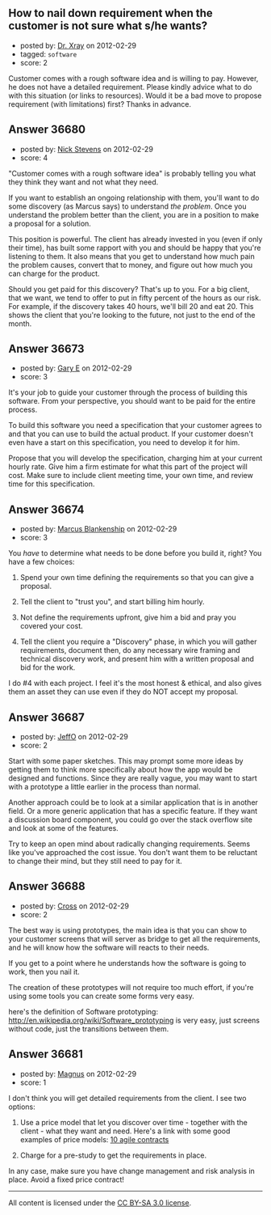## How to nail down requirement when the customer is not sure what s/he wants?

- posted by: [Dr. Xray](https://stackexchange.com/users/-1/16679-dr-xray) on 2012-02-29
- tagged: `software`
- score: 2

Customer comes with a rough software idea and is willing to pay.  However, he does not have a detailed requirement.  Please kindly advice what to do with this situation (or links to resources).  Would it be a bad move to propose requirement (with limitations) first?
Thanks in advance. 


## Answer 36680

- posted by: [Nick Stevens](https://stackexchange.com/users/-1/15902-nick-stevens) on 2012-02-29
- score: 4

"Customer comes with a rough software idea" is probably telling you what they think they want and not what they need.

If you want to establish an ongoing relationship with them, you'll want to do some discovery (as Marcus says) to understand *the problem*. Once you understand the problem better than the client, you are in a position to make a proposal for a solution.

This position is powerful. The client has already invested in you (even if only their time), has built some rapport with you and should be happy that you're listening to them. It also means that you get to understand how much pain the problem causes, convert that to money, and figure out how much you can charge for the product.

Should you get paid for this discovery? That's up to you. For a big client, that we want, we tend to offer to put in fifty percent of the hours as our risk. For example, if the discovery takes 40 hours, we'll bill 20 and eat 20. This shows the client that you're looking to the future, not just to the end of the month.


## Answer 36673

- posted by: [Gary E](https://stackexchange.com/users/-1/2587-gary-e) on 2012-02-29
- score: 3

It's your job to guide your customer through the process of building this software. From your perspective, you should want to be paid for the entire process.

To build this software you need a specification that your customer agrees to and that you can use to build the actual product. If your customer doesn't even have a start on this specification, you need to develop it for him.

Propose that you will develop the specification, charging him at your current hourly rate. Give him a firm estimate for what this part of the project will cost. Make sure to include client meeting time, your own time, and review time for this specification.




## Answer 36674

- posted by: [Marcus Blankenship](https://stackexchange.com/users/-1/20-marcus-blankenship) on 2012-02-29
- score: 3

You *have* to determine what needs to be done before you build it, right?  You have a few choices:

1. Spend your own time defining the requirements so that you can give a proposal.

2. Tell the client to "trust you", and start billing him hourly.

3. Not define the requirements upfront, give him a bid and pray you covered your cost.

4. Tell the client you require a "Discovery" phase, in which you will gather requirements, document then, do any necessary wire framing and technical discovery work, and present him with a written proposal and bid for the work.

I do #4 with each project.  I feel it's the most honest & ethical, and also gives them an asset they can use even if they do NOT accept my proposal.


## Answer 36687

- posted by: [JeffO](https://stackexchange.com/users/-1/1796-jeffo) on 2012-02-29
- score: 2

Start with some paper sketches. This may prompt some more ideas by getting them to think more specifically about how the app would be designed and functions. Since they are really vague, you may want to start with a prototype a little earlier in the process than normal. 

Another approach could be to look at a similar application that is in another field. Or a more generic application that has a specific feature. If they want a discussion board component, you could go over the stack overflow site and look at some of the features.

Try to keep an open mind about radically changing requirements. Seems like you've approached the cost issue. You don't want them to be reluctant to change their mind, but they still need to pay for it.


## Answer 36688

- posted by: [Cross](https://stackexchange.com/users/-1/16692-cross) on 2012-02-29
- score: 2

The best way is using prototypes, the main idea is that you can show to your customer screens that will server as bridge to get all the requirements, and he will know how the software will reacts to their needs.

If you get to a point where he understands how the software is going to work, then you nail it.

The creation of these prototypes will not require too much effort, if you're using some tools you can create some forms very easy.

here's the definition of Software prototyping: http://en.wikipedia.org/wiki/Software_prototyping is very easy, just screens without code, just the transitions between them.


## Answer 36681

- posted by: [Magnus](https://stackexchange.com/users/-1/16176-magnus) on 2012-02-29
- score: 1

<p>I don't think you will get detailed requirements from the client. I see two options:</p>

<ol>
<li><p>Use a price model that let you discover over time - together with the client - what they want and need. Here's a link with some good examples of price models: <a href="http://agilesoftwaredevelopment.com/blog/peterstev/10-agile-contracts" rel="nofollow">10 agile contracts</a></p></li>
<li><p>Charge for a pre-study to get the requirements in place.</p></li>
</ol>

<p>In any case, make sure you have change management and risk analysis in place. Avoid a fixed price contract!</p>




---

All content is licensed under the [CC BY-SA 3.0 license](https://creativecommons.org/licenses/by-sa/3.0/).
